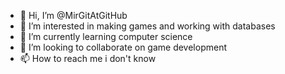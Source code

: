 - 👋 Hi, I’m @MirGitAtGitHub
- 👀 I’m interested in making games and working with databases
- 🌱 I’m currently learning computer science
- 💞️ I’m looking to collaborate on game development
- 📫 How to reach me i don't know

<!---
MirGitAtGitHub/MirGitAtGitHub is a ✨ special ✨ repository because its `README.md` (this file) appears on your GitHub profile.
You can click the Preview link to take a look at your changes.
--->
